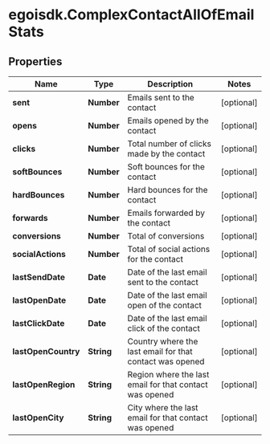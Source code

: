 # egoisdk.ComplexContactAllOfEmailStats

## Properties

Name | Type | Description | Notes
------------ | ------------- | ------------- | -------------
**sent** | **Number** | Emails sent to the contact | [optional] 
**opens** | **Number** | Emails opened by the contact | [optional] 
**clicks** | **Number** | Total number of clicks made by the contact | [optional] 
**softBounces** | **Number** | Soft bounces for the contact | [optional] 
**hardBounces** | **Number** | Hard bounces for the contact | [optional] 
**forwards** | **Number** | Emails forwarded by the contact | [optional] 
**conversions** | **Number** | Total of conversions | [optional] 
**socialActions** | **Number** | Total of social actions for the contact | [optional] 
**lastSendDate** | **Date** | Date of the last email sent to the contact | [optional] 
**lastOpenDate** | **Date** | Date of the last email open of the contact | [optional] 
**lastClickDate** | **Date** | Date of the last email click of the contact | [optional] 
**lastOpenCountry** | **String** | Country where the last email for that contact was opened | [optional] 
**lastOpenRegion** | **String** | Region where the last email for that contact was opened | [optional] 
**lastOpenCity** | **String** | City where the last email for that contact was opened | [optional] 


